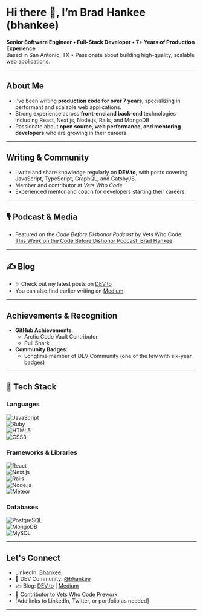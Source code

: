 # Hi there 👋, I’m Brad Hankee (bhankee)

**Senior Software Engineer • Full-Stack Developer • 7+ Years of Production Experience**  
Based in San Antonio, TX • Passionate about building high-quality, scalable web applications.  

---

##  About Me
- I’ve been writing **production code for over 7 years**, specializing in performant and scalable web applications.  
- Strong experience across **front-end and back-end** technologies including React, Next.js, Node.js, Rails, and MongoDB.  
- Passionate about **open source, web performance, and mentoring developers** who are growing in their careers.  

---

##  Writing & Community
- I write and share knowledge regularly on **DEV.to**, with posts covering JavaScript, TypeScript, GraphQL, and GatsbyJS.  
- Member and contributor at *Vets Who Code*.  
- Experienced mentor and coach for developers starting their careers.  

---

## 🎙️ Podcast & Media
- Featured on the *Code Before Dishonor Podcast* by Vets Who Code:  
  [This Week on the Code Before Dishonor Podcast: Brad Hankee](https://medium.com/vets-who-code/this-week-on-the-code-before-dishonor-podcast-we-speak-to-brad-hankee-our-own-foodie-veteran-5ce47547b826)  

---

## ✍️ Blog
- ✨ Check out my latest posts on [DEV.to](https://dev.to/bhankee)  
- You can also find earlier writing on [Medium](https://medium.com/@brad.hankee)  

---

##  Achievements & Recognition
- **GitHub Achievements**:  
  - Arctic Code Vault Contributor  
  - Pull Shark  
- **Community Badges**:  
  - Longtime member of DEV Community (one of the few with six-year badges)

---

## 🚀 Tech Stack

### Languages
![JavaScript](https://img.shields.io/badge/JavaScript-F7DF1E?style=for-the-badge&logo=javascript&logoColor=black)  
![Ruby](https://img.shields.io/badge/Ruby-CC342D?style=for-the-badge&logo=ruby&logoColor=white)  
![HTML5](https://img.shields.io/badge/HTML5-E34F26?style=for-the-badge&logo=html5&logoColor=white)  
![CSS3](https://img.shields.io/badge/CSS3-1572B6?style=for-the-badge&logo=css3&logoColor=white)  

### Frameworks & Libraries
![React](https://img.shields.io/badge/React-20232A?style=for-the-badge&logo=react&logoColor=61DAFB)  
![Next.js](https://img.shields.io/badge/Next.js-000000?style=for-the-badge&logo=nextdotjs&logoColor=white)  
![Rails](https://img.shields.io/badge/Rails-D30001?style=for-the-badge&logo=rubyonrails&logoColor=white)  
![Node.js](https://img.shields.io/badge/Node.js-339933?style=for-the-badge&logo=node.js&logoColor=white)  
![Meteor](https://img.shields.io/badge/Meteor-DE4F4F?style=for-the-badge&logo=meteor&logoColor=white)  

### Databases
![PostgreSQL](https://img.shields.io/badge/PostgreSQL-316192?style=for-the-badge&logo=postgresql&logoColor=white)  
![MongoDB](https://img.shields.io/badge/MongoDB-4EA94B?style=for-the-badge&logo=mongodb&logoColor=white)  
![MySQL](https://img.shields.io/badge/MySQL-005C84?style=for-the-badge&logo=mysql&logoColor=white)  

---

##  Let's Connect
- LinkedIn: [Bhankee](https://www.linkedin.com/in/brad-hankee/)
- 💬 DEV Community: [@bhankee](https://dev.to/bhankee)  
- ✍️ Blog: [DEV.to](https://dev.to/bhankee) | [Medium](https://medium.com/@brad.hankee)  
- 🤝 Contributor to [Vets Who Code Prework](https://github.com/Vets-Who-Code/Prework)  
- [Add links to LinkedIn, Twitter, or portfolio as needed]

---


